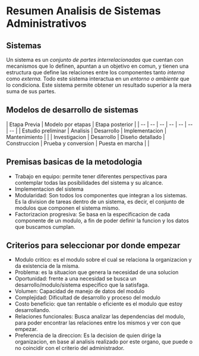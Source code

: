 # Resumen Analisis de Sistemas Administrativos

## Sistemas

Un sistema es un *conjunto de partes interrelacionadas* que cuentan con mecanismos que lo definen, apuntan a un objetivo en comun, y tienen una estructura que define las relaciones entre los componentes tanto *interna* como *externa.* Todo este sistema interactua en un *entorno o ambiente* que lo condiciona. Este sistema permite obtener un resultado superior a la mera suma de sus partes. 

## Modelos de desarrollo de sistemas

| Etapa Previa | Modelo por etapas | Etapa posterior | 
| -- | -- | -- | -- | -- | -- | -- | 
| Estudio preliminar | Analisis | Desarrollo | Implementacion | Mantenimiento | 
| | Investigacion | Desarrollo | Diseño detallado | Construccion | Prueba y conversion | Puesta en marcha | | 

## Premisas basicas de la metodologia

- Trabajo en equipo: permite tener diferentes perspectivas para contemplar todas las posibilidades del sistema y su alcance. 
- Implementacion del sistema
- Modularidad: Son todos los componentes que integran a los sistemas. Es la division de tareas dentro de un sistema, es decir, el conjunto de modulos que componen el sistema mismo. 
- Factorizacion progresiva: Se basa en la especificacion de cada componente de un modulo, a fin de poder definir la funcion y los datos que buscamos cumplan. 

## Criterios para seleccionar por donde empezar

- Modulo critico: es el modulo sobre el cual se relaciona la organizacion y da existencia de la misma. 
- Problema: es la situacion que genera la necesidad de una solucion
- Oportunidad: frente a una necesidad se busca un desarrollo/modulo/sistema especifico que la satisfaga. 
- Volumen: Capacidad de manejo de datos del modulo
- Complejidad: Dificultad de desarrollo y proceso del modulo
- Costo beneficio: que tan rentable o eficiente es el modulo que estoy desarrollando.
- Relaciones funcionales: Busca analizar las dependencias del modulo, para poder encontrar las relaciones entre los mismos y ver con que empezar. 
- Preferencia de la direccion: Es la decision de quien dirige la organizacion, en base al analisis realizado por este organo, que puede o no coincidir con el criterio del administrador. 


